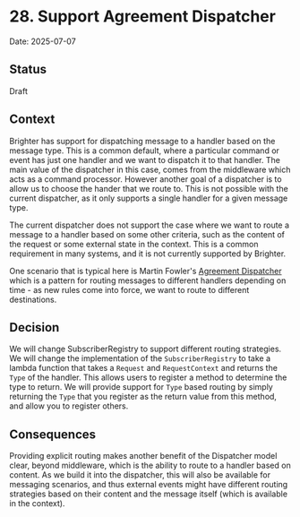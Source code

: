# 28.  Support Agreement Dispatcher

Date: 2025-07-07

## Status

Draft

## Context

Brighter has support for dispatching message to a handler based on the message type. This is a common default, where a particular command or event has just one handler and we want to dispatch it to that handler. The main value of the dispatcher in this case, comes from the middleware which acts as a command processor. However another goal of a dispatcher is to allow us to choose the hander that we route to. This is not possible with the current dispatcher, as it only supports a single handler for a given message type.

The current dispatcher does not support the case where we want to route a message to a handler based on some other criteria, such as the content of the request or some external state in the context. This is a common requirement in many systems, and it is not currently supported by Brighter.

One scenario that is typical here is Martin Fowler's [Agreement Dispatcher](https://martinfowler.com/eaaDev/AgreementDispatcher.html) which is a pattern for routing messages to different handlers depending on time - as new rules come into force, we want to route to different destinations. 

## Decision

We will change SubscriberRegistry to support different routing strategies. We will change the implementation of the `SubscriberRegistry` to take a lambda function that takes a `Request` and `RequestContext` and returns the `Type` of the handler. This allows users to register a method to determine the type to return. We will provide support for `Type` based routing by simply returning the `Type` that you register as the return value from this method, and allow you to register others. 

## Consequences

Providing explicit routing makes another benefit of the Dispatcher model clear, beyond middleware, which is the ability to route to a handler based on content. As we build it into the dispatcher, this will also be available for messaging scenarios, and thus external events might have different routing strategies based on their content and the message itself (which is available in the context).